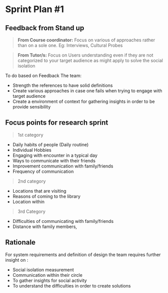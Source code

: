 # Sprint Plan #1

## Feedback from Stand up
> **From Course coordinator:** 
> Focus on various of approaches rather than on a sole one. Eg: Interviews, Cultural Probes 

> **From Tutor/s:**
> Focus on Users understanding even if they are not categorized to your target audience as might apply to solve the social isolation

To do based on Feedback The team: 
* Strength the references to have solid definitions
* Create various approaches in case one fails when trying to engage with target audience
* Create a environment of context for gathering insights in order to be provide sensibility  


## Focus points for research sprint 
> 1st category
* Daily habits of people (Daily routine)
* Individual Hobbies 
* Engaging with encounter in a typical day
* Ways to communicate with their friends 
* Improvement communication with family/friends
* Frequency of communication

> 2nd category
* Locations that are visiting 
* Reasons of coming to the library 
* Location within 

> 3rd Category
*  Difficulties of communicating with family/friends
*  Distance with family members,

## Rationale
For system requirements and definition of design the team requires further insight  on :

* Social isolation measurement 
* Communication within their circle 
* To gather insights for social activity 
* To understand the difficulties in order to create solutions



